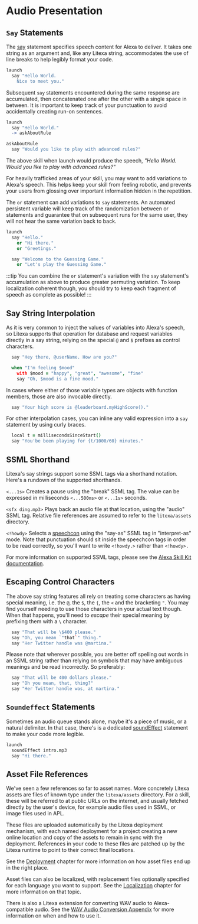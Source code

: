 # Audio Presentation

## `Say` Statements

The [say](/reference/#say) statement specifies speech content for Alexa
to deliver. It takes one string as an argument and, like any Litexa string,
accommodates the use of line breaks to help legibly format your code.

```coffeescript
launch
  say "Hello World.
    Nice to meet you."
```

Subsequent `say` statements encountered during the same
response are accumulated, then concatenated one after
the other with a single space in between.
It is important to keep track of your punctuation to
avoid accidentally creating run-on sentences.

```coffeescript
launch
  say "Hello World."
  -> askAboutRule

askAboutRule
  say "Would you like to play with advanced rules?"
```

The above skill when launch would produce the speech,
*"Hello World. Would you like to play with advanced rules?"*

For heavily trafficked areas of your skill, you may
want to add variations to Alexa's speech. This helps
keep your skill from feeling robotic, and prevents
your users from glossing over important information
hidden in the repetition.

The `or` statement can add variations to `say` statements.
An automated persistent variable will keep track of the
randomization between or statements and guarantee
that on subsequent runs for the same user, they will
not hear the same variation back to back.

```coffeescript
launch
  say "Hello."
    or "Hi there."
    or "Greetings."

  say "Welcome to the Guessing Game."
    or "Let's play the Guessing Game."
```

:::tip
You can combine the `or` statement's variation with the
`say` statement's accumulation as above to produce greater
permuting variation.
To keep localization coherent though, you should try to
keep each fragment of speech as complete as possible!
:::

## Say String Interpolation

As it is very common to inject the values of variables
into Alexa's speech, so Litexa supports that operation
for database and request variables directly in a say
string, relying on the special `@` and `$` prefixes as
control characters.

```coffeescript
  say "Hey there, @userName. How are you?"

  when "I'm feeling $mood"
    with $mood = "happy", "great", "awesome", "fine"
    say "Oh, $mood is a fine mood."
```

In cases where either of those variable types are
objects with function members, those are also invocable
directly.

```coffeescript
  say "Your high score is @leaderboard.myHighScore()."
```

For other interpolation cases, you can inline any valid
expression into a `say` statement by using curly braces.

```coffeescript
  local t = millisecondsSinceStart()
  say "You'be been playing for {t/1000/60} minutes."
```

## SSML Shorthand

Litexa's say strings support some SSML tags via a shorthand
notation. Here's a rundown of the supported shorthands.

`<...1s>` Creates a pause using the "break" SSML tag. The
value can be expressed in milliseconds `<...500ms>` or
`<...1s>` seconds.

`<sfx ding.mp3>` Plays back an audio file at that location,
using the "audio" SSML tag. Relative file references are
assumed to refer to the `litexa/assets` directory.

`<!howdy>` Selects a [speechcon][speechcon]
using the "say-as" SSML tag in "interpret-as" mode. Note
that punctuation should sit inside the speechcon tags in
order to be read correctly, so you'll want to write
`<!howdy.>` rather than `<!howdy>.`

For more information on supported SSML tags, please see the
[Alexa Skill Kit documentation][ssmltags].

[speechcon]: https://developer.amazon.com/docs/custom-skills/speech-synthesis-markup-language-ssml-reference.html#say-as
[ssmltags]: https://developer.amazon.com/docs/custom-skills/speech-synthesis-markup-language-ssml-reference.html

## Escaping Control Characters

The above say string features all rely on treating some
characters as having special meaning, i.e. the `@`, the
`$`, the `{`, the `<` and the bracketing `"`.
You may find yourself needing to use those characters in
your actual text though. When that happens, you'll need
to *escape* their special meaning by prefixing them with
a `\` character.

```coffeescript
  say "That will be \$400 please."
  say "Oh, you mean `"that`" thing."
  say "Her Twitter handle was @martina."
```

Please note that wherever possible, you are better off
spelling out words in an SSML string rather than relying on
symbols that may have ambiguous meanings and be read
incorrectly. So preferably:

```coffeescript
  say "That will be 400 dollars please."
  say "Oh you mean, that, thing?"
  say "Her Twitter handle was, at martina."
```

## `Soundeffect` Statements

Sometimes an audio queue stands alone, maybe it's a piece
of music, or a natural delimiter. In that case, there's is a
dedicated [soundEffect](/reference/#soundeffect) statement to
make your code more legible.

```coffeescript
launch
  soundEffect intro.mp3
  say "Hi there."
```

## Asset File References

We've seen a few references so far to asset names. More
concretely Litexa assets are files of known type under
the `litexa/assets` directory. For a skill, these will be
referred to at public URLs on the internet, and usually
fetched directly by the user's device, for example audio
files used in SSML, or image files used in APL.

These files are uploaded automatically by the Litexa
deployment mechanism, with each named deployment for a
project creating a new online location and copy of the
assets to remain in sync with the deployment. References
in your code to these files are patched up by the Litexa
runtime to point to their correct final locations.

See the [Deployment](/book/deployment.md) chapter for
more information on how asset files end up in the right place.

Asset files can also be localized, with replacement
files optionally specified for each language you want
to support. See the [Localization](/book/localization.md)
chapter for more information on that topic.

There is also a Litexa extension for converting
WAV audio to Alexa-compatible audio. See the [WAV Audio
Conversion Appendix](/book/appendix-wav-conversion.md) for
more information on when and how to use it.
